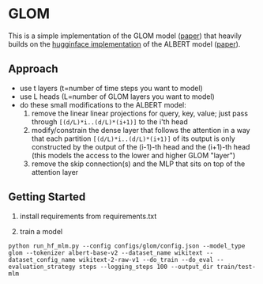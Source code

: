 # GLOM

This is a simple implementation of the GLOM model ([paper](https://arxiv.org/pdf/2102.12627.pdf)) that heavily builds on the [hugginface implementation](https://github.com/huggingface/transformers/tree/master/src/transformers/models/albert) of the ALBERT model ([paper](https://arxiv.org/abs/1909.11942)).

## Approach
* use t layers (t=number of time steps you want to model)
* use L heads (L=number of GLOM layers you want to model)
* do these small modifications to the ALBERT model:
	1) remove the linear linear projections for query, key, value; just pass through `[(d/L)*i..(d/L)*(i+1)]` to the i'th head
	2) modify/constrain the dense layer that follows the attention in a way that each partition `[(d/L)*i..(d/L)*(i+1)]` of its output is only constructed by the output of the (i-1)-th head and the (i+1)-th head (this models the access to the lower and higher GLOM "layer")
	3) remove the skip connection(s) and the MLP that sits on top of the attention layer


## Getting Started

1) install requirements from requirements.txt

2) train a model
```
python run_hf_mlm.py --config configs/glom/config.json --model_type glom --tokenizer albert-base-v2 --dataset_name wikitext --dataset_config_name wikitext-2-raw-v1 --do_train --do_eval --evaluation_strategy steps --logging_steps 100 --output_dir train/test-mlm
```
